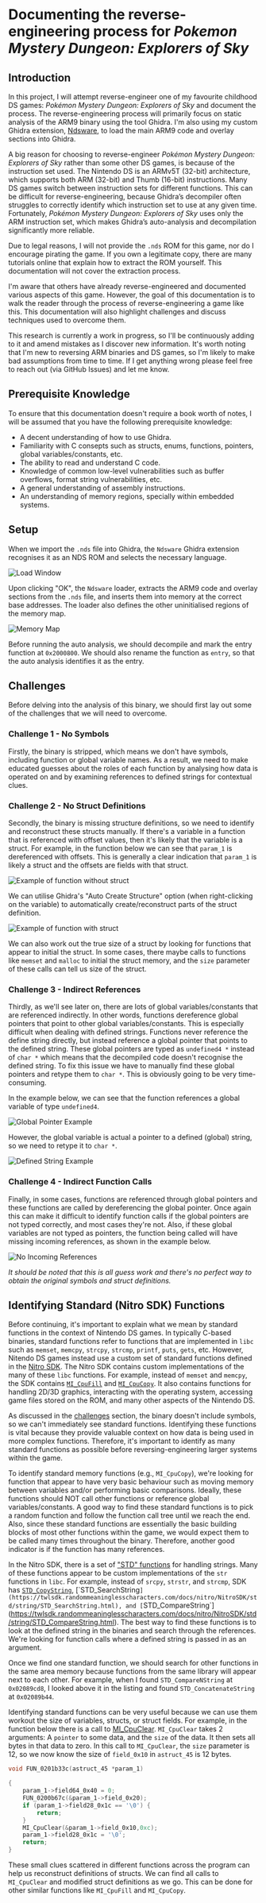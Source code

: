 # Documenting the reverse-engineering process for *Pokemon Mystery Dungeon: Explorers of Sky*

## Introduction

In this project, I will attempt reverse-engineer one of my favourite childhood DS games: *Pokémon Mystery Dungeon: Explorers of Sky* and document the process. The reverse-engineering process will primarily focus on static analysis of the ARM9 binary using the tool Ghidra. I'm also using my custom Ghidra extension, [Ndsware](https://github.com/CodeDragon82/nds-ware), to load the main ARM9 code and overlay sections into Ghidra.

A big reason for choosing to reverse-engineer *Pokémon Mystery Dungeon: Explorers of Sky* rather than some other DS games, is because of the instruction set used. The Nintendo DS is an ARMv5T (32-bit) architecture, which supports both ARM (32-bit) and Thumb (16-bit) instructions. Many DS games switch between instruction sets for different functions. This can be difficult for reverse-engineering, because Ghidra’s decompiler often struggles to correctly identify which instruction set to use at any given time. Fortunately, *Pokémon Mystery Dungeon: Explorers of Sky* uses only the ARM instruction set, which makes Ghidra’s auto-analysis and decompilation significantly more reliable.

Due to legal reasons, I will not provide the `.nds` ROM for this game, nor do I encourage pirating the game. If you own a legitimate copy, there are many tutorials online that explain how to extract the ROM yourself. This documentation will not cover the extraction process.

I'm aware that others have already reverse-engineered and documented various aspects of this game. However, the goal of this documentation is to walk the reader through the process of reverse-engineering a game like this. This documentation will also highlight challenges and discuss techniques used to overcome them.

This research is currently a work in progress, so I'll be continuously adding to it and amend mistakes as I discover new information. It's worth noting that I'm new to reversing ARM binaries and DS games, so I'm likely to make bad assumptions from time to time. If I get anything wrong please feel free to reach out (via GitHub Issues) and let me know.

## Prerequisite Knowledge

To ensure that this documentation doesn't require a book worth of notes, I will be assumed that you have the following prerequisite knowledge:

- A decent understanding of how to use Ghidra.
- Familiarity with C consepts such as structs, enums, functions, pointers, global variables/constants, etc.
- The ability to read and understand C code.
- Knowledge of common low-level vulnerabilities such as buffer overflows, format string vulnerabilities, etc.
- A general understanding of assembly instructions.
- An understanding of memory regions, specially within embedded systems.

## Setup

When we import the `.nds` file into Ghidra, the `Ndsware` Ghidra extension recognises it as an NDS ROM and selects the necessary language.

![Load Window](images/setup/load-window.png)

Upon clicking "OK", the `Ndsware` loader, extracts the ARM9 code and overlay sections from the `.nds` file, and inserts them into memory at the correct base addresses. The loader also defines the other uninitialised regions of the memory map.

![Memory Map](images/setup/memory-map.png)

Before running the auto analysis, we should decompile and mark the entry function at `0x2000800`. We should also rename the function as `entry`, so that the auto analysis identifies it as the entry.

## Challenges

Before delving into the analysis of this binary, we should first lay out some of the challenges that we will need to overcome.

### Challenge 1 - No Symbols

Firstly, the binary is stripped, which means we don't have symbols, including function or global variable names. As a result, we need to make educated guesses about the roles of each function by analysing how data is operated on and by examining references to defined strings for contextual clues.

### Challenge 2 - No Struct Definitions

Secondly, the binary is missing structure definitions, so we need to identify and reconstruct these structs manually. If there's a variable in a function that is referenced with offset values, then it's likely that the variable is a struct. For example, in the function below we can see that `param_1` is dereferenced with offsets. This is generally a clear indication that `param_1` is likely a struct and the offsets are fields with that struct.

![Example of function without struct](images/challenges/function-without-struct.png)

We can utilise Ghidra's "Auto Create Structure" option (when right-clicking on the variable) to automatically create/reconstruct parts of the struct definition.

![Example of function with struct](images/challenges/function-with-struct.png)

We can also work out the true size of a struct by looking for functions that appear to initial the struct. In some cases, there maybe calls to functions like `memset` and `malloc` to initial the struct memory, and the `size` parameter of these calls can tell us size of the struct.

### Challenge 3 - Indirect References

Thirdly, as we'll see later on, there are lots of global variables/constants that are referenced indirectly. In other words, functions dereference global pointers that point to other global variables/constants. This is especially difficult when dealing with defined strings. Functions never reference the define string directly, but instead reference a global pointer that points to the defined string. These global pointers are typed as `undefined4 *` instead of `char *` which means that the decompiled code doesn't recognise the defined string. To fix this issue we have to manually find these global pointers and retype them to `char *`. This is obviously going to be very time-consuming. 

In the example below, we can see that the function references a global variable of type `undefined4`.

![Global Pointer Example](images/challenges/global-pointer.png)

However, the global variable is actual a pointer to a defined (global) string, so we need to retype it to `char *`.

![Defined String Example](images/challenges/defined-string.png)

### Challenge 4 - Indirect Function Calls

Finally, in some cases, functions are referenced through global pointers and these functions are called by dereferencing the global pointer. Once again this can make it difficult to identify function calls if the global pointers are not typed correctly, and most cases they're not. Also, if these global variables are not typed as pointers, the function being called will have missing incoming references, as shown in the example below.

![No Incoming References](images/challenges/no-incoming-references.png)

*It should be noted that this is all guess work and there's no perfect way to obtain the original symbols and struct definitions.*

## Identifying Standard (Nitro SDK) Functions

Before continuing, it's important to explain what we mean by standard functions in the context of Nintendo DS games. In typically C-based binaries, standard functions refer to functions that are implemented in `libc` such as `memset`, `memcpy`, `strcpy`, `strcmp`, `printf`, `puts`, `gets`, etc. However, Nitendo DS games instead use a custom set of standard functions defined in the [Nitro SDK](https://twlsdk.randommeaninglesscharacters.com/docs/nitro/NitroSDK/index.html). The Nitro SDK contains custom implementations of the many of these `libc` functions. For example, instead of `memset` and `memcpy`, the SDK contains [`MI_CpuFill`](https://twlsdk.randommeaninglesscharacters.com/docs/nitro/NitroSDK/mi/memory/MI_CpuFill.html) and [`MI_CpuCopy`](https://twlsdk.randommeaninglesscharacters.com/docs/nitro/NitroSDK/mi/memory/MI_CpuCopy.html). It also contains functions for handling 2D/3D graphics, interacting with the operating system, accessing game files stored on the ROM, and many other aspects of the Nintendo DS.

As discussed in the [challenges](#challenges) section, the binary doesn't include symbols, so we can't immediately see standard functions. Identifying these functions is vital because they provide valuable context on how data is being used in more complex functions. Therefore, it's important to identify as many standard functions as possible before reversing-engineering larger systems within the game. 

To identify standard memory functions (e.g., `MI_CpuCopy`), we're looking for function that appear to have very basic behaviour such as moving memory between variables and/or performing basic comparisons. Ideally, these functions should NOT call other functions or reference global variables/constants. A good way to find these standard functions is to pick a random function and follow the function call tree until we reach the end. Also, since these standard functions are essentially the basic building blocks of most other functions within the game, we would expect them to be called many times throughout the binary. Therefore, another good indicator is if the function has many references.

In the Nitro SDK, there is a set of ["STD" functions](https://twlsdk.randommeaninglesscharacters.com/docs/nitro/NitroSDK/std/list_std.html) for handling strings. Many of these functions appear to be custom implementations of the `str` functions in `libc`. For example, instead of `srcpy`, `strstr`, and `strcmp`, SDK has [`STD_CopyString`](`https://twlsdk.randommeaninglesscharacters.com/docs/nitro/NitroSDK/std/string/STD_CopyString.html), [`STD_SearchString`](https://twlsdk.randommeaninglesscharacters.com/docs/nitro/NitroSDK/std/string/STD_SearchString.html), and [`STD_CompareString`](https://twlsdk.randommeaninglesscharacters.com/docs/nitro/NitroSDK/std/string/STD_CompareString.html). The best way to find these functions is to look at the defined string in the binaries and search through the references. We're looking for function calls where a defined string is passed in as an argument.

Once we find one standard function, we should search for other functions in the same area memory because functions from the same library will appear next to each other. For example, when I found `STD_CompareNString` at `0x02089cd8`, I looked above it in the listing and found `STD_ConcatenateString` at `0x02089b44`.

Identifying standard functions can be very useful because we can use them workout the size of variables, structs, or struct fields. For example, in the function below there is a call to [MI_CpuClear](https://twlsdk.randommeaninglesscharacters.com/docs/nitro/NitroSDK/mi/memory/MI_CpuClear.html). `MI_CpuClear` takes 2 arguments: A `pointer` to some data, and the `size` of the data. It then sets all bytes in that data to zero. In this call to `MI_CpuClear`, the `size` parameter is 12, so we now know the size of `field_0x10` in `astruct_45` is 12 bytes.

```c
void FUN_0201b33c(astruct_45 *param_1)

{
    param_1->field64_0x40 = 0;
    FUN_0200b67c(&param_1->field_0x20);
    if (param_1->field28_0x1c == '\0') {
        return;
    }
    MI_CpuClear(&param_1->field_0x10,0xc);
    param_1->field28_0x1c = '\0';
    return;
}
```

These small clues scattered in different functions across the program can help us reconstruct definitions of structs. We can find all calls to `MI_CpuClear` and modified struct definitions as we go. This can be done for other similar functions like `MI_CpuFill` and `MI_CpuCopy`.
